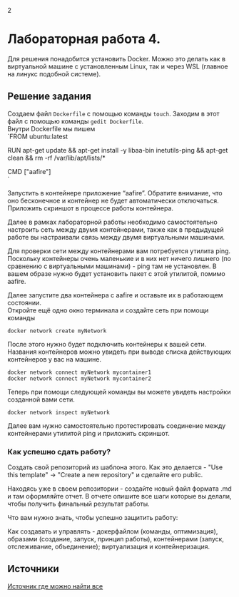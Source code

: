 2
# Лабораторная работа 4.

Для решения понадобится установить Docker. Можно это делать как в виртуальной машине с установленным Linux, так и через WSL (главное на линукс подобной системе).
## Решение задания
Создаем файл `Dockerfile` с помощью команды `touch`. Заходим в этот файл с помощью команды `gedit Dockerfile`.  
Внутри Dockerfile мы пишем  
`FROM ubuntu:latest  

RUN apt-get update && apt-get install -y libaa-bin inetutils-ping && apt-get clean && rm -rf /var/lib/apt/lists/*  

CMD ["aafire"]  
`


Запустить в контейнере приложение “aafire”. Обратите внимание, что оно бесконечное и контейнер не будет автоматически отключаться.  
Приложить скриншот в процессе работы контейнера.  

Далее в рамках лабораторной работы необходимо самостоятельно настроить сеть между двумя контейнерами, также как в предыдущей работе вы настраивали связь между двумя виртуальными машинами.  

Для проверки сети между контейнерами вам потребуется утилита ping. Поскольку контейнеры очень маленькие и в них нет ничего лишнего (по сравнению с виртуальными машинами) - ping там не установлен. В вашем образе нужно будет установить пакет с этой утилитой, помимо aafire.  

Далее запустите два контейнера с aafire и оставьте их в работающем состоянии.  
Откройте ещё одно окно терминала и создайте сеть при помощи команды 
```
docker network create myNetwork
```
После этого нужно будет подключить контейнеры к вашей сети. Названия контейнеров можно увидеть при выводе списка действующих контейнеров у вас на машине.
```
docker network connect myNetwork mycontainer1
docker network connect myNetwork mycontainer2
```
Теперь при помощи следующей команды вы можете увидеть настройки созданной вами сети.
```
docker network inspect myNetwork
```
Далее вам нужно самостоятельно протестировать соединение между контейнерами утилитой ping и приложить скриншот.

### Как успешно сдать работу?

Создать свой репозиторий из шаблона этого. Как это делается - "Use this template" -> "Create a new repository" и сделайте его public. 

Находясь уже в своем репозитории - создайте новый файл формата .md и там оформляйте отчет. В отчете опишите все шаги которые вы делали, чтобы получить финальный результат работы.

Что вам нужно знать, чтобы успешно защитить работу:

Как создавать и управлять - докерфайлом (команды, оптимизация), образами (создание, запуск, принцип работы), контейнерами (запуск, отслеживание, объединение); виртуализация и контейнеризация. 

## Источники

[Источник где можно найти все](https://google.com)
